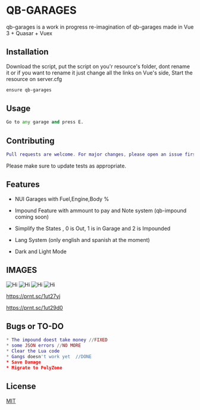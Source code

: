# QB-GARAGES

qb-garages is a work in progress re-imagination of qb-garages made in Vue 3 + Quasar + Vuex

## Installation

Download the script, put the script on you'r resource's folder, dont rename it or if you want to rename it just change all the links on Vue's side, Start the resource on server.cfg

```bash
ensure qb-garages
```

## Usage

```python
Go to any garage and press E.
```

## Contributing
```lua
Pull requests are welcome. For major changes, please open an issue first to discuss what you would like to change.
```

Please make sure to update tests as appropriate.

## Features

* NUI Garages with Fuel,Engine,Body %

* Impound Feature with ammount to pay and Note system (qb-impound coming soon)

* Simplify the States , 0 is Out, 1 is in Garage and 2 is Impounded
* Lang System (only english and spanish at the moment)
* Dark and Light Mode

## IMAGES

![Hi](https://image.prntscr.com/image/1nsSqcOZRZGE3eAS1efZdA.png)
![Hi](https://image.prntscr.com/image/60RersY_SZe8u3HTStT_-g.png)
![Hi](https://image.prntscr.com/image/1SEoJP0hRbKIZ1XnSeWmIg.png)
![Hi](https://image.prntscr.com/image/-3z-kSN5T-mWHemccLtapg.png)


https://prnt.sc/1ut27yj

https://prnt.sc/1ut29d0

## Bugs or TO-DO

```lua
* The impound doest take money //FIXED
* some JSON errors //NO MORE
* Clear the Lua code
* Gangs doesn't work yet  //DONE
* Save Damage
* Migrate to PolyZone
```

## License
[MIT](https://choosealicense.com/licenses/mit/)

